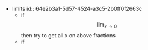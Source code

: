 - limits
  id:: 64e2b3a1-5d57-4524-a3c5-2b0ff0f2663c
	- if $$\lim_{x \to 0}$$ then try to get all x on above fractions
	- if